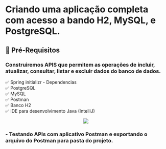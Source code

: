 <h1> Criando uma aplicação completa com acesso a bando H2, MySQL, e PostgreSQL.</h1>

<h2>🛑 Pré-Requisitos</h2>

<h3> Construiremos APIS que permitem as operações de incluir, atualizar, consultar, listar e excluir dados do banco de dados.</h3>

<p>
✅ Spring initializr - Dependencias<br>
✅ PostgreSQL<br>
✅ MySQL<br>
✅ Postman<br>
✅ Banco H2<br>
✅ IDE para desenvolvimento Java (IntelliJ)<br>
</p>

<p align="center">
<img src="https://user-images.githubusercontent.com/79487813/156272941-63a52579-b623-49e4-af6a-e4c8a7554029.png"/>
</P>

<h3>- Testando APIs com aplicativo Postman e exportando o arquivo do Postman para pasta do projeto.




